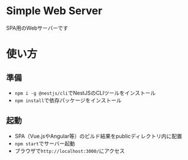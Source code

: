 # Simple Web Server

SPA用のWebサーバーです

# 使い方

## 準備

- `npm i -g @nestjs/cli`でNestJSのCLIツールをインストール
- `npm install`で依存パッケージをインストール

## 起動

- SPA（Vue.jsやAngular等）のビルド結果をpublicディレクトリ内に配置
- `npm start`でサーバー起動
- ブラウザで`http://localhost:3000/`にアクセス

